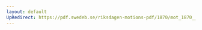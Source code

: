 ```yaml
---
layout: default
UpRedirect: https://pdf.swedeb.se/riksdagen-motions-pdf/1870/mot_1870__ak__00016/mot_1870__ak__00016_005.pdf
---
```

